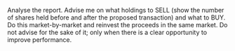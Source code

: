 Analyse the report. Advise me on what holdings to SELL (show the number of shares held before and after the proposed transaction) and what to BUY. Do this market-by-market and reinvest the proceeds in the same market. Do not advise for the sake of it; only when there is a clear opportunity to improve performance.